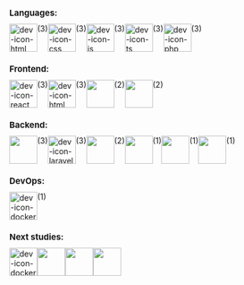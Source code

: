 <h1 style="font-size: 15px;">Languages:</h1>
<div style = "display: flex">
  <img align = "center" alt = "dev-icon-html" height = "50" width = "50" src = "https://cdn.jsdelivr.net/gh/devicons/devicon/icons/html5/html5-original.svg" >(3)
  <img align = "center" alt = "dev-icon-css" height = "50" width = "50" src="https://cdn.jsdelivr.net/gh/devicons/devicon/icons/css3/css3-original.svg" />(3)   
  <img align = "center" alt = "dev-icon-js" height = "50" width = "50" src = "https://cdn.jsdelivr.net/gh/devicons/devicon/icons/javascript/javascript-original.svg" >(3)
  <img align = "center" alt = "dev-icon-ts" height = "50" width = "50" src = "https://cdn.jsdelivr.net/gh/devicons/devicon/icons/typescript/typescript-original.svg" >(3)
  <img align = "center" alt = "dev-icon-php" height = "50" width = "50" src = "https://cdn.jsdelivr.net/gh/devicons/devicon/icons/php/php-original.svg">(3)
</div>
<h1 style="font-size: 15px;">Frontend:</h1>
<div style = "display: flex">
  <img align = "center" alt = "dev-icon-react" height = "50" width = "50" src = "https://cdn.jsdelivr.net/gh/devicons/devicon/icons/react/react-original.svg" >(3)
  <img align = "center" alt = "dev-icon-html" height = "50" width = "50" src="https://cdn.jsdelivr.net/gh/devicons/devicon/icons/nextjs/nextjs-original.svg" />(3)
  <img align = "center" height = "50" width = "50" src="https://cdn.jsdelivr.net/gh/devicons/devicon/icons/vuejs/vuejs-original-wordmark.svg" />(2)
  <img align = "center" height = "50" width = "50" src="https://cdn.jsdelivr.net/gh/devicons/devicon/icons/angularjs/angularjs-original.svg" />(2)
</div>
<h1 style="font-size: 15px;">Backend:</h1>
<div style = "display: flex">
  <img align = "center" height = "50" width = "50" src="https://cdn-icons-png.flaticon.com/512/4248/4248443.png" /> (3)
  <img align = "center" alt = "dev-icon-laravel" height = "50" width ="50" src="https://cdn.jsdelivr.net/gh/devicons/devicon/icons/laravel/laravel-plain-wordmark.svg">(3)
  <img align = "center" height = "50" width = "50" src="https://cdn.jsdelivr.net/gh/devicons/devicon/icons/adonisjs/adonisjs-original.svg" />(2)
  <img align = "center" height = "50" width = "50" src="https://cdn.jsdelivr.net/gh/devicons/devicon/icons/nestjs/nestjs-plain.svg" />(1)
  <img align = "center" height = "50" width = "50" src="https://cdn.jsdelivr.net/gh/devicons/devicon/icons/codeigniter/codeigniter-plain-wordmark.svg" />(1)
  <img align = "center" height = "50" width = "50" src="https://cdn.jsdelivr.net/gh/devicons/devicon/icons/firebase/firebase-plain-wordmark.svg" />(1)
</div>
<h1 style="font-size: 15px;">DevOps:</h1>
<div style = "display: flex">
  <img align = "center" alt = "dev-icon-docker" height = "50" width = "50" src="https://cdn.jsdelivr.net/gh/devicons/devicon/icons/docker/docker-original-wordmark.svg"/>(1)
</div>   
<h1 style="font-size: 15px;">Next studies:</h1>
<div style = "display: flex">      
  <img align = "center" alt = "dev-icon-docker" height = "50" width = "50" src="https://cdn.jsdelivr.net/gh/devicons/devicon/icons/docker/docker-original-wordmark.svg"/>
  <img align = "center" height = "50" width = "50" src="https://cdn-icons-png.flaticon.com/512/3137/3137807.png" />
  <img align = "center" height = "50" width = "50" src="https://cdn.jsdelivr.net/gh/devicons/devicon/icons/amazonwebservices/amazonwebservices-plain-wordmark.svg" />
  <img align = "center" height = "50" width = "50" src="https://cdn.jsdelivr.net/gh/devicons/devicon/icons/kubernetes/kubernetes-plain-wordmark.svg" />             
</div>



